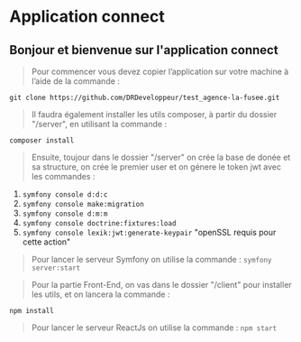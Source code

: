 # Application connect

## Bonjour et bienvenue sur l'application connect

> Pour commencer vous devez copier l’application sur votre machine à l’aide de la commande : 

``` git clone https://github.com/DRDeveloppeur/test_agence-la-fusee.git ```

> Il faudra également installer les utils composer, à partir du dossier "/server", en utilisant la commande : 

``` composer install ```

> Ensuite, toujour dans le dossier "/server" on crée la base de donée et sa structure, on crée le premier user et on génere le token jwt avec les commandes : 

1. ``` symfony console d:d:c ```
2. ``` symfony console make:migration ``` 
3. ``` symfony console d:m:m ```
3. ``` symfony console doctrine:fixtures:load ```
3. ``` symfony console lexik:jwt:generate-keypair ``` "openSSL requis pour cette action"

> Pour lancer le serveur Symfony on utilise la commande : ``` symfony server:start ```

> Pour la partie Front-End, on vas dans le dossier "/client" pour installer les utils, et on lancera la commande :

``` npm install ```

> Pour lancer le serveur ReactJs on utilise la commande : ``` npm start ```